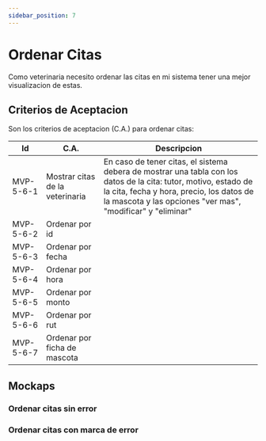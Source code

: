 ```yaml
---
sidebar_position: 7
---
```


# Ordenar Citas
Como veterinaria necesito ordenar las citas en mi sistema tener una mejor visualizacion de estas.

<!-- En la siguiente imagen reprecenta el flujo general de la historia de usuario: -->
<!-- ![Task Flow de Gestionar citas](/img/gestionar_citas/agregar_cita/agregar_cita_diagrama.svg) -->

## Criterios de Aceptacion
Son los criterios de aceptacion (C.A.) para ordenar citas:

| Id | C.A. | Descripcion | 
|-------------------- | -------- | -------- | 
| MVP-5-6-1 | Mostrar citas de la veterinaria | En caso de tener citas, el sistema debera de mostrar una tabla con los datos de la cita: tutor, motivo, estado de la cita, fecha y hora, precio, los datos de la mascota y las opciones "ver mas", "modificar" y "eliminar" |
| MVP-5-6-2 | Ordenar por id | |
| MVP-5-6-3 | Ordenar por fecha | |
| MVP-5-6-4 | Ordenar por hora | |
| MVP-5-6-5 | Ordenar por monto | |
| MVP-5-6-6 | Ordenar por rut | |
| MVP-5-6-7 | Ordenar por ficha de mascota | |



## Mockaps

### Ordenar citas sin error
<!-- ![Mockap de Gestionar citas general](/img/gestionar_citas/agregar_cita/agregar_cita_mockap.svg) -->

### Ordenar citas con marca de error
<!-- ![Mockap de Gestionar citas tabla](/img/gestionar_citas/agregar_cita/agregar_cita_error_mockap.svg) -->